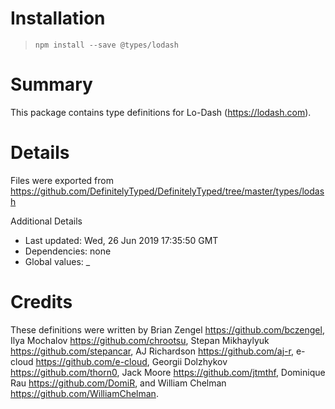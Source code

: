 # Installation
> `npm install --save @types/lodash`

# Summary
This package contains type definitions for Lo-Dash (https://lodash.com).

# Details
Files were exported from https://github.com/DefinitelyTyped/DefinitelyTyped/tree/master/types/lodash

Additional Details
 * Last updated: Wed, 26 Jun 2019 17:35:50 GMT
 * Dependencies: none
 * Global values: _

# Credits
These definitions were written by Brian Zengel <https://github.com/bczengel>, Ilya Mochalov <https://github.com/chrootsu>, Stepan Mikhaylyuk <https://github.com/stepancar>, AJ Richardson <https://github.com/aj-r>, e-cloud <https://github.com/e-cloud>, Georgii Dolzhykov <https://github.com/thorn0>, Jack Moore <https://github.com/jtmthf>, Dominique Rau <https://github.com/DomiR>, and William Chelman <https://github.com/WilliamChelman>.
